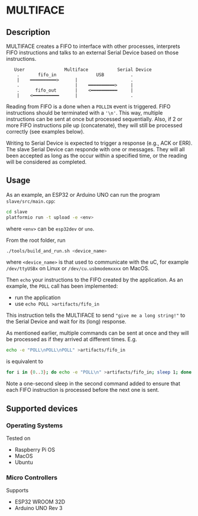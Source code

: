 # MULTIFACE

## Description
MULTIFACE creates a FIFO to interface with other processes, interprets FIFO instructions
and talks to an external Serial Device based on those instructions.

```
   User               Multiface           Serial Device 
    .       fifo_in               USB          .
    |    ━━━━━━━━━━>      |                    .
    .                     |    ━━━━━━━━━━>     |
    .      fifo_out       |    <━━━━━━━━━━     |
    |    <━━━━━━━━━━      |                    .
```

Reading from FIFO is a done when a `POLLIN` event is triggered.
FIFO instructions should be terminated with a `'\n'`. This way, multiple instructions
can be sent at once but processed sequentially. Also, if 2 or more FIFO instructions
pile up (concatenate), they will still be processed correctly (see examples below).

Writing to Serial Device is expected to trigger a response (e.g., ACK or ERR).
The slave Serial Device can responde with one or messages.
They will all been accepted as long as the occur within a specified time, or the reading will be considered as completed.

## Usage
As an example, an ESP32 or Arduino UNO can run the program `slave/src/main.cpp`:

```bash
cd slave
platformio run -t upload -e <env>
```
where `<env>` can be `esp32dev` or `uno`.

From the root folder, run

```bash
./tools/build_and_run.sh <device_name>
```
where `<device_name>` is that used to communicate with the uC, for example 
`/dev/ttyUSBx` on Linux or `/dev/cu.usbmodemxxxx` on MacOS.

Then `echo` your instructions to the FIFO created by the application. As an
example, the `POLL` call has been implemented:
- run the application
- use `echo POLL >artifacts/fifo_in`

This instruction tells the MULTIFACE to send `"give me a long string!"` to the Serial Device
and wait for its (long) response.

As mentioned earlier, multiple commands can be sent at once and they will be processed as if they arrived
at different times. E.g.

```bash
echo -e "POLL\nPOLL\nPOLL" >artifacts/fifo_in
```

is equivalent to
```bash
for i in {0..3}; do echo -e "POLL\n" >artifacts/fifo_in; sleep 1; done
```

Note a one-second sleep in the second command added to ensure that each
FIFO instruction is processed before the next one is sent.

## Supported devices 
### Operating Systems 
Tested on
- Raspberry Pi OS
- MacOS
- Ubuntu

### Micro Controllers 
Supports
- ESP32 WROOM 32D
- Arduino UNO Rev 3

